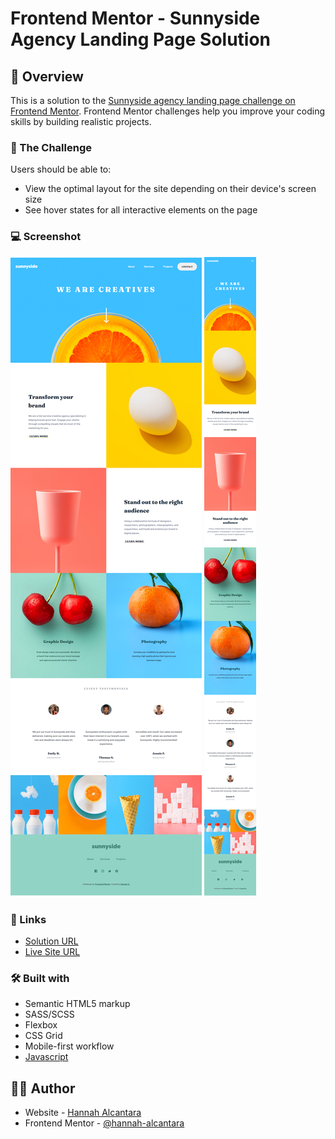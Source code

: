 # Frontend Mentor - Sunnyside Agency Landing Page Solution

## 📄 Overview

This is a solution to the [Sunnyside agency landing page challenge on Frontend Mentor](https://www.frontendmentor.io/challenges/sunnyside-agency-landing-page-7yVs3B6ef). Frontend Mentor challenges help you improve your coding skills by building realistic projects.

### 🎯 The Challenge

Users should be able to:

- View the optimal layout for the site depending on their device's screen size
- See hover states for all interactive elements on the page

### 💻 Screenshot

![Desktop](/images/screenshots/desktop.png)
![Mobile](/images/screenshots/mobile.png)

### 🔗 Links

- [Solution URL](https://github.com/hannah-alcantara/fm-sunnyside-agency-landing-page)
- [Live Site URL](https://hannah-alcantara.github.io/fm-sunnyside-agency-landing-page/)

### 🛠️ Built with

- Semantic HTML5 markup
- SASS/SCSS
- Flexbox
- CSS Grid
- Mobile-first workflow
- [Javascript](https://www.javascript.com/)

## 👩‍💻 Author

- Website - [Hannah Alcantara](#)
- Frontend Mentor - [@hannah-alcantara](https://www.frontendmentor.io/profile/hannah-alcantara)
